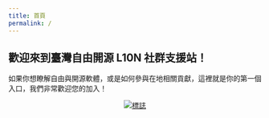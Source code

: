 ```yaml
---
title: 首頁
permalink: /
---
```


## 歡迎來到臺灣自由開源 L10N 社群支援站！

如果你想瞭解自由與開源軟體，或是如何參與在地相關貢獻，這裡就是你的第一個入口，我們非常歡迎您的加入！

<div style="text-align:center;"><a href="http://l10n.tw/l10n-tw-logo"><amp-img width="200px" height="200px" src="http://l10n.tw/l10n-tw-logo/圖片/l10n-tw-logo.png" alt="標誌"></amp-img><noscript><img src="http://l10n.tw/l10n-tw-logo/圖片/l10n-tw-logo.png" alt="標誌" /></noscript></a></div>